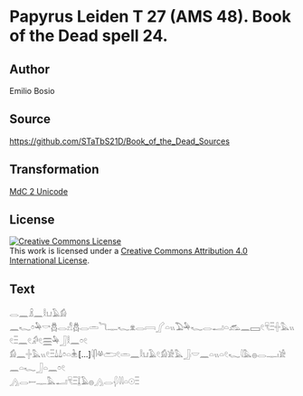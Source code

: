 # Papyrus Leiden T 27 (AMS 48). Book of the Dead spell 24.

## Author 

Emilio Bosio

## Source 

https://github.com/STaTbS21D/Book_of_the_Dead_Sources

## Transformation 

[MdC 2 Unicode](https://statbs21d.github.io/mdc2unicode.html)

## License 

<a rel="license" href="http://creativecommons.org/licenses/by/4.0/"><img alt="Creative Commons License" style="border-width:0" src="https://i.creativecommons.org/l/by/4.0/88x31.png" /></a><br />This work is licensed under a <a rel="license" href="http://creativecommons.org/licenses/by/4.0/">Creative Commons Attribution 4.0 International License</a>.

## Text 

<hiero><rubrum>𓂋𓈖𓏎𓈖𓎛𓂓𓄿𓀁</rubrum><br>
<rubrum>𓈖𓆑</rubrum>𓏌𓅆𓎡𓆣𓂋𓀭𓆣𓂋𓏛𓆓𓊃𓆑𓁷𓂋𓇯𓂾𓏏𓏭𓅐𓅆𓆑𓂋𓂝𓏏𓃹𓈖𓈙𓏲𓄛𓏫𓏶𓅓𓏭𓏲𓏫𓈖𓏲𓀔𓏲𓈗𓅆𓃀𓎛𓈖𓏌𓏲<br>
𓀁𓈖𓏶𓅓𓏭𓏲𓏫𓍑𓍑𓏌𓏏𓇔𓏺[...]𓇋𓋴𓋬𓂧𓏲𓏛𓈖𓎛𓂓𓄿𓏲𓀁𓀀𓅓𓃀𓏺𓎟𓈖𓏏𓏭𓏏𓏲𓆑𓇋𓅓𓐍𓂋𓊃𓏤𓀀𓈖𓏏𓆑𓃀𓏏𓈖𓏌𓏲<br>
𓂻𓂋𓎀𓊃𓅓𓂝𓄛𓏫𓆼𓄿𓐍𓂻𓂋𓆅𓇋𓇋𓏏𓇳𓏫<br></hiero>